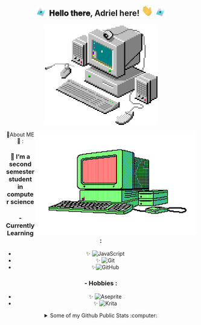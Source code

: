 <div align="center">
<h2> 
  <img src="https://github.com/AdrCrz/AdrCrz/blob/main/img/tumblr_odcrq0wsKZ1vsxr3jo1_500.gif" width="30px">
  𝐇𝐞𝐥𝐥𝐨 𝐭𝐡𝐞𝐫𝐞, Adriel here! <img src="https://github.com/ABSphreak/ABSphreak/blob/master/gifs/Hi.gif" width="30px">
 <img src="https://github.com/AdrCrz/AdrCrz/blob/main/img/tumblr_odcrq0wsKZ1vsxr3jo1_500.gif" width="30px">
  </h2>
</div>
<div align="center" width="50">
<img src="https://github.com/AdrCrz/AdrCrz/blob/main/img/9d9bd13afce1a798d22ecfd9897730ed.gif" width="300"/>
</div>
<div align="center">
<img src="https://github.com/AdrCrz/AdrCrz/blob/main/img/tumblr_nzmlu6EAT11spqzn1o1_500.webp" align="right" height="275" /></a>

🌱About ME 💬 :
### 🌱  I’m a second semester student in computer science
### - Currently Learning :
- ✨ ![JavaScript](https://img.shields.io/badge/javascript-%23323330.svg?style=for-the-badge&logo=javascript&logoColor=%23F7DF1E)
- ✨ ![Git](https://img.shields.io/badge/git-%23F05033.svg?style=for-the-badge&logo=git&logoColor=white)
- ✨![GitHub](https://img.shields.io/badge/github-%23121011.svg?style=for-the-badge&logo=github&logoColor=white)
### - Hobbies :
- ✨ ![Aseprite](https://img.shields.io/badge/Aseprite-FFFFFF?style=for-the-badge&logo=Aseprite&logoColor=#7D929E)
- ✨ ![Krita](https://img.shields.io/badge/Krita-203759?style=for-the-badge&logo=krita&logoColor=EEF37B)

<details>
  <summary>Some of my Github Public Stats :computer:</summary>
 <img src=https://github.com/AdrCrz/AdrCrz/blob/main/img/228686766022201.gif align="right" height="200" /></a>
  <p align="center" >  
  <a href="https://github.com/anuraghazra/github-readme-stats"> 
<img  src="https://github-readme-stats.vercel.app/api?username=AdrCrz&&show_icons=true&theme=radical"/>
  </a>
  </p>
  
</details>
